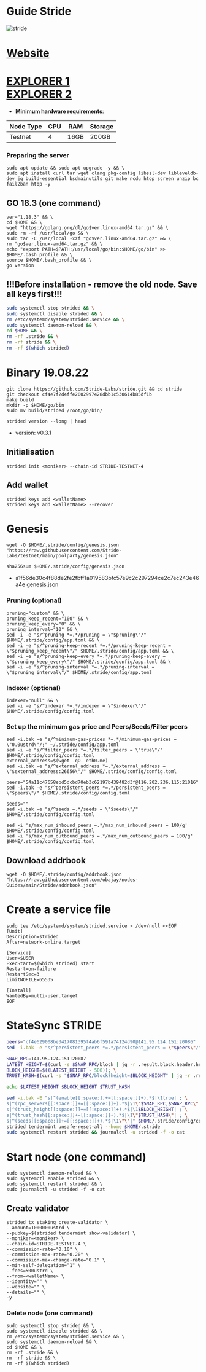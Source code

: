 # Guide Stride 
![stride](https://user-images.githubusercontent.com/44331529/180614293-57dff376-2d34-4480-803a-e8262bf37fdd.png)

[Website](https://stride.zone/)
=
[EXPLORER 1](https://poolparty.stride.zone/STRIDE/staking) \
[EXPLORER 2](https://stride.explorers.guru/)
=
- **Minimum hardware requirements**:

| Node Type |CPU | RAM  | Storage  | 
|-----------|----|------|----------|
| Testnet   |   4| 16GB  | 200GB    |
### Preparing the server

    sudo apt update && sudo apt upgrade -y && \
    sudo apt install curl tar wget clang pkg-config libssl-dev libleveldb-dev jq build-essential bsdmainutils git make ncdu htop screen unzip bc fail2ban htop -y

## GO 18.3 (one command)
```
ver="1.18.3" && \
cd $HOME && \
wget "https://golang.org/dl/go$ver.linux-amd64.tar.gz" && \
sudo rm -rf /usr/local/go && \
sudo tar -C /usr/local -xzf "go$ver.linux-amd64.tar.gz" && \
rm "go$ver.linux-amd64.tar.gz" && \
echo "export PATH=$PATH:/usr/local/go/bin:$HOME/go/bin" >> $HOME/.bash_profile && \
source $HOME/.bash_profile && \
go version
```
## !!!Before installation - remove the old node. Save all keys first!!!
```bash
sudo systemctl stop strided && \
sudo systemctl disable strided && \
rm /etc/systemd/system/strided.service && \
sudo systemctl daemon-reload && \
cd $HOME && \
rm -rf .stride && \
rm -rf stride && \
rm -rf $(which strided)
```


# Binary   19.08.22
```console 
git clone https://github.com/Stride-Labs/stride.git && cd stride
git checkout cf4e7f2d4ffe2002997428dbb1c530614b85df1b
make build
mkdir -p $HOME/go/bin
sudo mv build/strided /root/go/bin/
```
`strided version --long | head`
+ version: v0.3.1


## Initialisation
```console
strided init <moniker> --chain-id STRIDE-TESTNET-4
```
## Add wallet
```console
strided keys add <walletName>
strided keys add <walletName> --recover
```
# Genesis
```console
wget -O $HOME/.stride/config/genesis.json "https://raw.githubusercontent.com/Stride-Labs/testnet/main/poolparty/genesis.json"
```

`sha256sum $HOME/.stride/config/genesis.json`
- a1f56de30c4f88de2fe2fbff1a019583bfc57e9c2c297294ce2c7ec243e46a4e  genesis.json

### Pruning (optional)
    pruning="custom" && \
    pruning_keep_recent="100" && \
    pruning_keep_every="0" && \
    pruning_interval="10" && \
    sed -i -e "s/^pruning *=.*/pruning = \"$pruning\"/" $HOME/.stride/config/app.toml && \
    sed -i -e "s/^pruning-keep-recent *=.*/pruning-keep-recent = \"$pruning_keep_recent\"/" $HOME/.stride/config/app.toml && \
    sed -i -e "s/^pruning-keep-every *=.*/pruning-keep-every = \"$pruning_keep_every\"/" $HOME/.stride/config/app.toml && \
    sed -i -e "s/^pruning-interval *=.*/pruning-interval = \"$pruning_interval\"/" $HOME/.stride/config/app.toml

### Indexer (optional)
    indexer="null" && \
    sed -i -e "s/^indexer *=.*/indexer = \"$indexer\"/" $HOME/.stride/config/config.toml

### Set up the minimum gas price and Peers/Seeds/Filter peers
```console
sed -i.bak -e "s/^minimum-gas-prices *=.*/minimum-gas-prices = \"0.0ustrd\"/;" ~/.stride/config/app.toml
sed -i -e "s/^filter_peers *=.*/filter_peers = \"true\"/" $HOME/.stride/config/config.toml
external_address=$(wget -qO- eth0.me) 
sed -i.bak -e "s/^external_address *=.*/external_address = \"$external_address:26656\"/" $HOME/.stride/config/config.toml

peers="54a11c47658ebd5dcbd70eb3c62197b439482d3f@116.202.236.115:21016"
sed -i.bak -e "s/^persistent_peers *=.*/persistent_peers = \"$peers\"/" $HOME/.stride/config/config.toml

seeds=""
sed -i.bak -e "s/^seeds =.*/seeds = \"$seeds\"/" $HOME/.stride/config/config.toml

sed -i 's/max_num_inbound_peers =.*/max_num_inbound_peers = 100/g' $HOME/.stride/config/config.toml
sed -i 's/max_num_outbound_peers =.*/max_num_outbound_peers = 100/g' $HOME/.stride/config/config.toml
```

## Download addrbook
```console
wget -O $HOME/.stride/config/addrbook.json "https://raw.githubusercontent.com/obajay/nodes-Guides/main/Stride/addrbook.json"
```

# Create a service file
```console
sudo tee /etc/systemd/system/strided.service > /dev/null <<EOF
[Unit]
Description=strided
After=network-online.target

[Service]
User=$USER
ExecStart=$(which strided) start
Restart=on-failure
RestartSec=3
LimitNOFILE=65535

[Install]
WantedBy=multi-user.target
EOF
```
# StateSync STRIDE
```bash
peers="cf4e629008be3417081395f4ab6f591a74124d90@141.95.124.151:20086"
sed -i.bak -e "s/^persistent_peers *=.*/persistent_peers = \"$peers\"/" $HOME/.stride/config/config.toml

SNAP_RPC=141.95.124.151:20087
LATEST_HEIGHT=$(curl -s $SNAP_RPC/block | jq -r .result.block.header.height); \
BLOCK_HEIGHT=$((LATEST_HEIGHT - 500)); \
TRUST_HASH=$(curl -s "$SNAP_RPC/block?height=$BLOCK_HEIGHT" | jq -r .result.block_id.hash)

echo $LATEST_HEIGHT $BLOCK_HEIGHT $TRUST_HASH

sed -i.bak -E "s|^(enable[[:space:]]+=[[:space:]]+).*$|\1true| ; \
s|^(rpc_servers[[:space:]]+=[[:space:]]+).*$|\1\"$SNAP_RPC,$SNAP_RPC\"| ; \
s|^(trust_height[[:space:]]+=[[:space:]]+).*$|\1$BLOCK_HEIGHT| ; \
s|^(trust_hash[[:space:]]+=[[:space:]]+).*$|\1\"$TRUST_HASH\"| ; \
s|^(seeds[[:space:]]+=[[:space:]]+).*$|\1\"\"|" $HOME/.stride/config/config.toml
strided tendermint unsafe-reset-all --home $HOME/.stride
sudo systemctl restart strided && journalctl -u strided -f -o cat
```

# Start node (one command)
```console
sudo systemctl daemon-reload && \
sudo systemctl enable strided && \
sudo systemctl restart strided && \
sudo journalctl -u strided -f -o cat
```

## Create validator
    strided tx staking create-validator \
    --amount=1000000ustrd \
    --pubkey=$(strided tendermint show-validator) \
    --moniker=<moniker> \
    --chain-id=STRIDE-TESTNET-4 \
    --commission-rate="0.10" \
    --commission-max-rate="0.20" \
    --commission-max-change-rate="0.1" \
    --min-self-delegation="1" \
    --fees=500ustrd \
    --from=<walletName> \
    --identity="" \
    --website="" \
    --details="" \
    -y


### Delete node (one command)
    sudo systemctl stop strided && \
    sudo systemctl disable strided && \
    rm /etc/systemd/system/strided.service && \
    sudo systemctl daemon-reload && \
    cd $HOME && \
    rm -rf .stride && \
    rm -rf stride && \
    rm -rf $(which strided)
